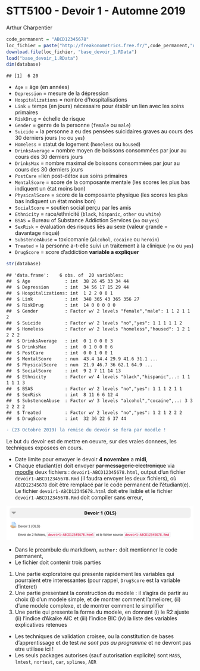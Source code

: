 STT5100 - Devoir 1 - Automne 2019
================
Arthur Charpentier

``` r
code_permanent = "ABCD12345678"
loc_fichier = paste("http://freakonometrics.free.fr/",code_permanent,"A2019D1.RData",sep="")
download.file(loc_fichier, "base_devoir_1.RData")
load("base_devoir_1.RData")
dim(database)
```

    ## [1]  6 20

  - `Age` = âge (en années)
  - `Depression` = mesure de la dépression
  - `Hospitalizations` = nombre d’hospitalisations
  - `Link` = temps (en jours) nécessaire pour établir un lien avec les
    soins primaires
  - `RiskDrug` = échelle de risque
  - `Gender` = genre de la personne (`female` ou `male`)
  - `Suicide` = la personne a eu des pensées suicidaires graves au cours
    des 30 derniers jours (`no` ou `yes`)
  - `Homeless` = statut de logement (`homeless` ou `housed`)
  - `DrinksAverage` = nombre moyen de boissons consommées par jour au
    cours des 30 derniers jours
  - `DrinksMax` = nombre maximal de boissons consommées par jour au
    cours des 30 derniers jours
  - `PostCare` =lien post-détox aux soins primaires
  - `MentalScore` = score de la composante mentale (les scores les plus
    bas indiquent un état moins bon)
  - `PhysicalScore` = score de la composante physique (les scores les
    plus bas indiquent un état moins bon)
  - `SocialScore` = soutien social perçu par les amis
  - `Ethnicity` = race/ethnicité (`black`, `hispanic`, `other` ou
    `white`)
  - `BSAS` = Bureau of Substance Addiction Services (`no` ou `yes`)
  - `SexRisk` = évaluation des risques liés au sexe (valeur grande =
    davantage risqué)
  - `SubstenceAbuse` = toxicomanie (`alcohol`, `cocaine` ou `heroin`)
  - `Treated` = la personne a-t-elle suivi un traitement à la clinique
    (`no` ou `yes`)
  - `DrugScore` = score d’addiction **variable a expliquer**

<!-- end list -->

``` r
str(database)
```

    ## 'data.frame':    6 obs. of  20 variables:
    ##  $ Age             : int  38 26 45 33 34 44
    ##  $ Depression      : int  34 56 17 15 29 44
    ##  $ Hospitalizations: int  1 2 2 0 0 1
    ##  $ Link            : int  348 365 43 365 356 27
    ##  $ RiskDrug        : int  14 0 0 0 0 0
    ##  $ Gender          : Factor w/ 2 levels "female","male": 1 1 2 1 1 2
    ##  $ Suicide         : Factor w/ 2 levels "no","yes": 1 1 1 1 1 2
    ##  $ Homeless        : Factor w/ 2 levels "homeless","housed": 1 2 1 2 2 2
    ##  $ DrinksAverage   : int  0 1 0 0 0 3
    ##  $ DrinksMax       : int  0 1 0 0 0 6
    ##  $ PostCare        : int  0 0 1 0 0 1
    ##  $ MentalScore     : num  43.4 14.4 29.9 41.6 31.1 ...
    ##  $ PhysicalScore   : num  21.9 46.7 36 62.1 64.9 ...
    ##  $ SocialScore     : int  9 2 7 11 14 13
    ##  $ Ethnicity       : Factor w/ 4 levels "black","hispanic",..: 1 1 1 1 1 3
    ##  $ BSAS            : Factor w/ 2 levels "no","yes": 1 1 1 2 1 1
    ##  $ SexRisk         : int  8 11 6 6 12 4
    ##  $ SubstenceAbuse  : Factor w/ 3 levels "alcohol","cocaine",..: 3 3 2 2 2 2
    ##  $ Treated         : Factor w/ 2 levels "no","yes": 1 2 1 2 2 2
    ##  $ DrugScore       : int  32 36 22 6 37 44

``` diff
- (23 Octobre 2019) la remise du devoir se fera par moodle !
```

Le but du devoir est de mettre en oeuvre, sur des vraies donnees, les
techniques exposees en cours.

  - Date limite pour envoyer le devoir **4 novembre** a **midi**,
  - Chaque etudiant(e) doit envoyer ~~par messagerie electronique~~ via [moodle](https://www.moodle2.uqam.ca/) deux
    fichiers : `devoir1-ABCD12345678.html`, output d’un fichier
    `devoir1-ABCD12345678.Rmd` (il faudra envoyer les deux fichiers), où
    `ABCD12345678` doit être remplacé par le code permanent de
    l’étudiant(e). Le fichier `devoir1-ABCD12345678.html` doit etre
    lisible et le fichier `devoir1-ABCD12345678.Rmd` doit compiler sans
    erreur,
    
  ![40% center](img/moodle1.png)
  
  - Dans le preambule du markdown, `author:` doit mentionner le code
    permanent,
  - Le fichier doit contenir trois parties

<!-- end list -->

1.  Une partie exploratoire qui presente rapidement les variables qui
    pourraient etre interessantes (pour rappel, `DrugScore` est la
    variable d’interet)
2.  Une partie presentant la construction du modele : il s’agira de
    partir au choix (i) d’un modele simple, et de montrer comment
    l’ameliorer, (ii) d’une modele complexe, et de montrer comment le
    simplifier
3.  Une partie qui presente la forme du modele, en donnant (i) le R2
    ajuste (ii) l’indice d’Akaike AIC et (iii) l’indice BIC (iv) la
    liste des variables explicatives retenues

<!-- end list -->

  - Les techniques de validation croisee, ou la constitution de bases
    d’apprentissage et de test *ne sont pas au programme* et ne
    devront pas etre utilisee ici \!
  - Les seuls packages autorises (sauf autorisation explicite) sont
    `MASS`, `lmtest`, `nortest`, `car`, `splines`, `AER`
